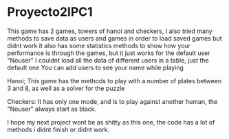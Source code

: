 # Proyecto2IPC1

This game has 2 games, towers of hanoi and checkers, I also tried many methods to save data as users and games in order to load saved games but didnt work
it also has some statistics methods to show how your performance is through the games, but it just works for the default user "Nouser"
I couldnt load all the data of different users in a table, just the default one
You can add users to see your name while playing

Hanoi;
This game has the methods to play with a number of plates between 3 and 8, as well as a solver for the puzzle

Checkers:
It has only one mode, and is to play against another human, the "Nouser" always start as black.

I hope my next project wont be as shitty as this one, the code has a lot of methods i didnt finish or didnt work.
